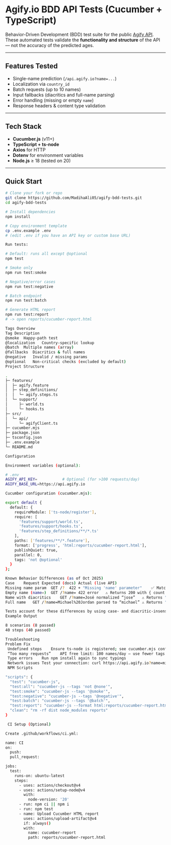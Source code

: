 # Agify.io BDD API Tests (Cucumber + TypeScript)

Behavior-Driven Development (BDD) test suite for the public [Agify API](https://agify.io).  
These automated tests validate the **functionality and structure** of the API — not the accuracy of the predicted ages.

---

##  Features Tested

-  Single-name prediction (`/api.agify.io?name=...`)
-  Localization via `country_id`
-  Batch requests (up to 10 names)
-  Input fallbacks (diacritics and full-name parsing)
-  Error handling (missing or empty `name`)
-  Response headers & content type validation

---

##  Tech Stack

- **Cucumber.js** (v11+)
- **TypeScript + ts-node**
- **Axios** for HTTP
- **Dotenv** for environment variables
- **Node.js** ≥ 18 (tested on 20)

---

##  Quick Start

```bash
# Clone your fork or repo
git clone https://github.com/MadihaAli05/agify-bdd-tests.git
cd agify-bdd-tests

# Install dependencies
npm install

# Copy environment template
cp .env.example .env
# (edit .env if you have an API key or custom base URL)

Run tests:

# Default: runs all except @optional
npm test

# Smoke only
npm run test:smoke

# Negative/error cases
npm run test:negative

# Batch endpoint
npm run test:batch

# Generate HTML report
npm run test:report
# -> open reports/cucumber-report.html

Tags Overview
Tag	Description
@smoke	Happy-path test
@localization	Country-specific lookup
@batch	Multiple names (array)
@fallbacks	Diacritics & full names
@negative	Invalid / missing params
@optional	Non-critical checks (excluded by default)
Project Structure

.
├─ features/
│  ├─ agify.feature
│  ├─ step_definitions/
│  │  └─ agify.steps.ts
│  └─ support/
│     ├─ world.ts
│     └─ hooks.ts
├─ src/
│  └─ api/
│     └─ agifyClient.ts
├─ cucumber.mjs
├─ package.json
├─ tsconfig.json
├─ .env.example
└─ README.md

Configuration

Environment variables (optional):

# .env
AGIFY_API_KEY=           # Optional (for >100 requests/day)
AGIFY_BASE_URL=https://api.agify.io

Cucumber configuration (cucumber.mjs):

export default {
  default: {
    requireModule: ['ts-node/register'],
    require: [
      'features/support/world.ts',
      'features/support/hooks.ts',
      'features/step_definitions/**/*.ts'
    ],
    paths: ['features/**/*.feature'],
    format: ['progress', 'html:reports/cucumber-report.html'],
    publishQuiet: true,
    parallel: 0,
    tags: 'not @optional'
  }
};

Known Behavior Differences (as of Oct 2025)
Case	Request	Expected (docs)	Actual (live API)
Missing name param	GET /?	422 + "Missing 'name' parameter"	✅ Matches
Empty name (name=)	GET /?name=	422 error	⚠️ Returns 200 with { count:0, name:"", age:null }
Name with diacritics	GET /?name=José	normalized “jose”	⚠️ Returns "name": "José"
Full name	GET /?name=Michael%20Jordan	parsed to “michael”	⚠️ Returns "name": "Michael Jordan"

Tests account for these differences by using case- and diacritic-insensitive equality and substring matching where needed.
Example Output

8 scenarios (8 passed)
40 steps (40 passed)

Troubleshooting
Problem	Fix
 Undefined steps	Ensure ts-node is registered; see cucumber.mjs config
 “Too many requests”	API free limit: 100 names/day — use fewer tags or add an API key
 Type errors	Run npm install again to sync typings
 Network issues	Test your connection: curl https://api.agify.io?name=michael
 NPM Scripts

"scripts": {
  "test": "cucumber-js",
  "test:all": "cucumber-js --tags 'not @none'",
  "test:smoke": "cucumber-js --tags '@smoke'",
  "test:negative": "cucumber-js --tags '@negative'",
  "test:batch": "cucumber-js --tags '@batch'",
  "test:report": "cucumber-js --format html:reports/cucumber-report.html",
  "clean": "rm -rf dist node_modules reports"
}

 CI Setup (Optional)

Create .github/workflows/ci.yml:

name: CI
on:
  push:
  pull_request:

jobs:
  test:
    runs-on: ubuntu-latest
    steps:
      - uses: actions/checkout@v4
      - uses: actions/setup-node@v4
        with:
          node-version: '20'
      - run: npm ci || npm i
      - run: npm test
      - name: Upload Cucumber HTML report
        uses: actions/upload-artifact@v4
        if: always()
        with:
          name: cucumber-report
          path: reports/cucumber-report.html
